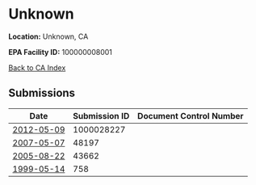 # Unknown

**Location:** Unknown, CA

**EPA Facility ID:** 100000008001

[Back to CA Index](../../index.md)

## Submissions

| Date | Submission ID | Document Control Number |
|------|--------------|-------------------------|
| [2012-05-09](submissions/1000028227.md) | 1000028227 |  |
| [2007-05-07](submissions/48197.md) | 48197 |  |
| [2005-08-22](submissions/43662.md) | 43662 |  |
| [1999-05-14](submissions/758.md) | 758 |  |
